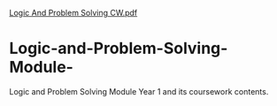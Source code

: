 [Logic And Problem Solving CW.pdf](https://github.com/kiran-khadka/Logic-and-Problem-Solving-Module-/files/7149335/Logic.And.Problem.Solving.CW.pdf)
# Logic-and-Problem-Solving-Module-
Logic and Problem Solving Module Year 1 and its coursework contents.
